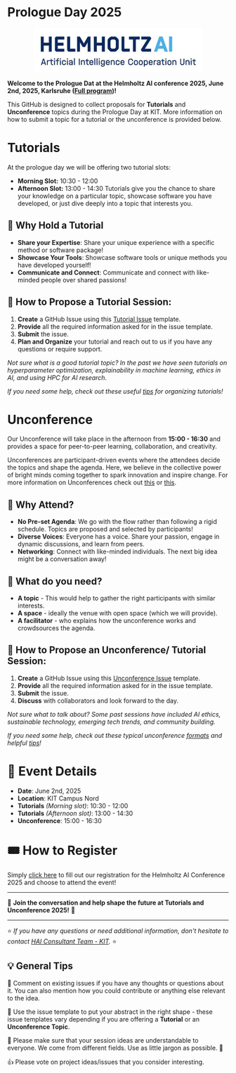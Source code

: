 
# Prologue Day 2025

<p align="center">
  <img src="images/logo.jpg" height="100">

**Welcome to the Prologue Dat at the Helmholtz AI conference 2025, June 2nd, 2025, Karlsruhe ([Full program](https://events.hifis.net/event/2137/))!**
 
This GitHub is designed to collect proposals for **Tutorials** and **Unconference** topics during the Prologue Day at
KIT. More information on how to submit a topic for a tutorial or the unconference is provided below.

# Tutorials

At the prologue day we will be offering two tutorial slots:
- **Morning Slot:** 10:30 - 12:00
- **Afternoon Slot:** 13:00 - 14:30
Tutorials give you the chance to share your knowledge on a particular topic, showcase software you have developed, or
just dive deeply into a topic that interests you. 

## 🌟 Why Hold a Tutorial

- **Share your Expertise**: Share your unique experience with a specific method or software package!
- **Showcase Your Tools**: Showcase software tools or unique methods you have developed yourself!
- **Communicate and Connect**: Communicate and connect with like-minded people over shared passions!

## 🌟 How to Propose a Tutorial Session:

1. **Create** a GitHub Issue using this [Tutorial Issue](https://github.com/Helmholtz-AI-Energy/HAICON25/issues/new?template=helmholtzai-2025--tutorial-template.md)
template.
2. **Provide** all the required information asked for in the issue template.
3. **Submit** the issue.
4. **Plan and Organize** your tutorial and reach out to us if you have any questions or require support.

_Not sure what is a good tutorial topic? In the past we have seen tutorials on hyperparameter optimization, explainability
in machine learning, ethics in AI, and using HPC for AI research._

_If you need some help, check out these useful [tips](https://www.ctl.ox.ac.uk/planning-effective-tutorials) for organizing tutorials!_

# Unconference
Our Unconference will take place in the afternoon from **15:00 - 16:30** and provides a space for peer-to-peer learning, 
collaboration, and creativity.

Unconferences are participant-driven events where the attendees decide the topics and shape the agenda. Here, we believe 
in the collective power of bright minds coming together to spark innovation and inspire change. 
For more information on Unconferences check out [this](https://www.youtube.com/watch?v=0ai3cl-fWvE) or [this](https://unconference.net/unconferencing-how-to-prepare-to-attend-an-unconference-2/). 

## 🌟 Why Attend?

- **No Pre-set Agenda**: We go with the flow rather than following a rigid schedule. Topics are proposed and selected by participants!
- **Diverse Voices**: Everyone has a voice. Share your passion, engage in dynamic discussions, and learn from peers.
- **Networking**: Connect with like-minded individuals. The next big idea might be a conversation away!

## 🌟 What do you need?

- **A topic** - This would help to gather the right participants with similar interests.
- **A space** - ideally the venue with open space (which we will provide).
- **A facilitator** - who explains how the unconference works and crowdsources the agenda.

## 🌟 How to Propose an Unconference/ Tutorial Session:

1. **Create** a GitHub Issue using this [Unconference Issue](https://github.com/Helmholtz-AI-Energy/HAICON25/issues/new?template=helmholtzai-2025--unconference-template.md)
template.
2. **Provide** all the required information asked for in the issue template.
3. **Submit** the issue.
4. **Discuss** with collaborators and look forward to the day.

_Not sure what to talk about? Some past sessions have included AI ethics, sustainable technology, emerging tech trends, and community building._

_If you need some help, check out these typical unconference [formats](http://unconference.net/methods-2/) and helpful [tips](https://unconference.net/unconferencing-how-to-prepare-to-attend-an-unconference-2/)!_

# 📅 Event Details

- **Date**: June 2nd, 2025 
- **Location**:   KIT Campus Nord 
- **Tutorials** *(Morning slot)*: 10:30 - 12:00
- **Tutorials** *(Afternoon slot)*: 13:00 - 14:30 
- **Unconference**: 15:00 - 16:30 

# 🎟️ How to Register

Simply [click here](https://events.hifis.net/event/2137/registrations/2160/) to fill out our registration for the Helmholtz AI Conference 2025 and choose to attend the event!


---

💬 **Join the conversation and help shape the future at Tutorials and Unconference 2025!** 🚀

---

⭐ *If you have any questions or need additional information, don't hesitate to contact [HAI Consultant Team - KIT](mailto:consultant-helmholtz.ai@kit.edu).* ⭐

## 💡 General Tips

📜 Comment on existing issues if you have any thoughts or questions about it. You can also mention how you could contribute or anything else relevant to the idea.

📜 Use the issue template to put your abstract in the right shape - these issue templates vary depending if you are offering a **Tutorial** or an **Unconference Topic**.

📜 Please make sure that your session ideas are understandable to everyone. We come from different fields. Use as little jargon as possible. 💁

👍 Please vote on project ideas/issues that you consider interesting.
